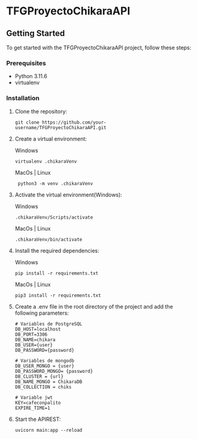 # TFGProyectoChikaraAPI

## Getting Started

To get started with the TFGProyectoChikaraAPI project, follow these steps:

### Prerequisites

- Python 3.11.6
- virtualenv

### Installation

1. Clone the repository:

    ```shell
    git clone https://github.com/your-username/TFGProyectoChikaraAPI.git
    ```
2. Create a virtual environment:

    Windows
    ```shell
    virtualenv .chikaraVenv
    ```
   MacOs | Linux
   ```shell
    python3 -m venv .chikaraVenv
   ```
3. Activate the virtual environment(Windows):

    Windows
    ```shell
    .chikaraVenv/Scripts/activate
    ```
    
    MacOs | Linux

    ```shell
    .chikaraVenv/bin/activate
    ```

4. Install the required dependencies:

    Windows
    ```shell
    pip install -r requirements.txt
    ```
    MacOs | Linux

    ```shell
    pip3 install -r requirements.txt
    ```

5. Create a .env file in the root directory of the project and add the following parameters:

    ```
    # Variables de PostgreSQL
    DB_HOST=localhost
    DB_PORT=3306
    DB_NAME=chikara
    DB_USER={user}
    DB_PASSWORD={password}

    # Variables de mongodb
    DB_USER_MONGO = {user}
    DB_PASSWORD_MONGO= {password}
    DB_CLUSTER = {url}
    DB_NAME_MONGO = ChikaraDB
    DB_COLLECTION = chiks

    # Variable jwt
    KEY=cafeconpalito
    EXPIRE_TIME=1
    ```

6. Start the APIREST:

    ```shell
    uvicorn main:app --reload
    ```


